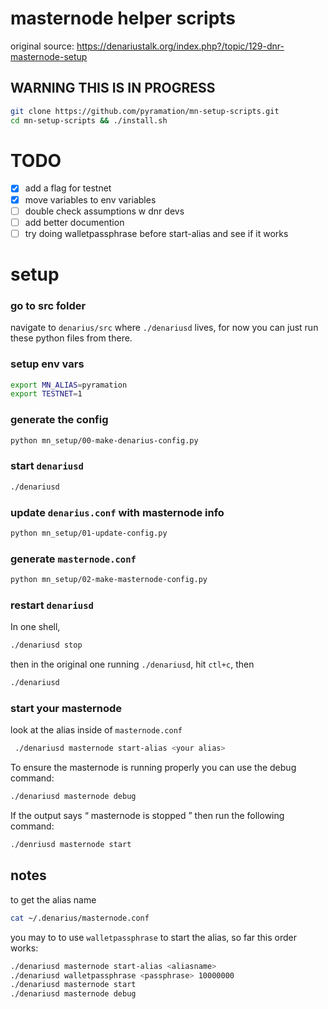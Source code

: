 # masternode helper scripts

original source: https://denariustalk.org/index.php?/topic/129-dnr-masternode-setup

## WARNING THIS IS IN PROGRESS

```sh
git clone https://github.com/pyramation/mn-setup-scripts.git
cd mn-setup-scripts && ./install.sh
```

# TODO

- [x] add a flag for testnet
- [x] move variables to env variables
- [ ] double check assumptions w dnr devs
- [ ] add better documention
- [ ] try doing walletpassphrase before start-alias and see if it works

# setup

### go to src folder

navigate to `denarius/src` where `./denariusd` lives, for now you can just run these python files from there.

### setup env vars

```sh
export MN_ALIAS=pyramation
export TESTNET=1
```

### generate the config

```sh
python mn_setup/00-make-denarius-config.py
```

### start `denariusd`

```sh
./denariusd
```

### update `denarius.conf` with masternode info

```sh
python mn_setup/01-update-config.py
```

### generate `masternode.conf`

```sh
python mn_setup/02-make-masternode-config.py
```

### restart `denariusd`

In one shell,

```sh
./denariusd stop
```

then in the original one running `./denariusd`, hit `ctl+c`, then

```sh
./denariusd
```

### start your masternode

look at the alias inside of `masternode.conf`

```sh
 ./denariusd masternode start-alias <your alias>
```

To ensure the masternode is running properly you can use the debug command:

```sh
./denariusd masternode debug
```

If the output says “ masternode is stopped ” then run the following command:

```sh
./denriusd masternode start
```


## notes

to get the alias name

```sh
cat ~/.denarius/masternode.conf
```

you may to to use `walletpassphrase` to start the alias, so far this order works:

```sh
./denariusd masternode start-alias <aliasname>
./denariusd walletpassphrase <passphrase> 10000000
./denariusd masternode start
./denariusd masternode debug
```
